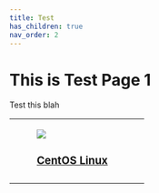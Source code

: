 ```yaml
---
title: Test
has_children: true
nav_order: 2
---
```


# This is Test Page 1

Test this
blah

<table>
<tr>
<td>
        <a href="https://www.zebrium.com">
            <figure>
                <img src="http://www.presentationpro.com/images/product/medium/slide/PPP_CGENE_LT3_Presentation-PowerPoint-Slide-Graphic_Push_Button_Up.jpg">
                <figcaption>
                    <div>
                        <h3>CentOS Linux</h3>
                    </div>
                </figcaption>
            </figure>
        </a>
</td>
<td>
</td>
</tr>
<tr>
<td>
</td>
<td>
</td>
</tr>
</table>
